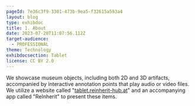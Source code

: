 ```yaml
---
pageId: 7e36c3f9-3301-473b-9ea5-f32615a593a4
layout: blog
type: exhibdoc
title: 1. About
date: 2023-07-20T11:07:56.112Z
target-audience:
  - PROFESSIONAL
theme: Technology
exhibdocsection: Tablet
license: CC BY 2.0
---
```

We showcase museum objects, including both 2D and 3D artifacts, accompanied by
interactive annotation points that play audio or video files.
We utilize a website called "[tablet.reinherit-hub.at](tablet.reinherit-hub.eu)" and an accompanying app called
"ReInherit" to present these items.